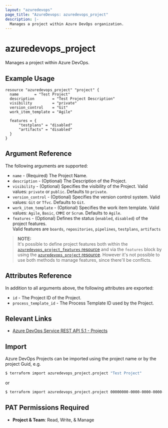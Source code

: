 ```yaml
---
layout: "azuredevops"
page_title: "AzureDevops: azuredevops_project"
description: |-
  Manages a project within Azure DevOps organization.
---
```


# azuredevops_project

Manages a project within Azure DevOps.

## Example Usage

```hcl
resource "azuredevops_project" "project" {
  name       = "Test Project"
  description        = "Test Project Description"
  visibility         = "private"
  version_control    = "Git"
  work_item_template = "Agile"

  features = {
      "testplans" = "disabled"
      "artifacts" = "disabled"
  }
}
```

## Argument Reference

The following arguments are supported:

- `name` - (Required) The Project Name.
- `description` - (Optional) The Description of the Project.
- `visibility` - (Optional) Specifies the visibility of the Project. Valid values: `private` or `public`. Defaults to `private`.
- `version_control` - (Optional) Specifies the version control system. Valid values: `Git` or `Tfvc`. Defaults to `Git`.
- `work_item_template` - (Optional) Specifies the work item template. Valid values: `Agile`, `Basic`, `CMMI` or `Scrum`. Defaults to `Agile`.
- `features` - (Optional) Defines the status (`enabled`, `disabled`) of the project features.  
   Valid features are `boards`, `repositories`, `pipelines`, `testplans`, `artifacts`

> **NOTE:**  
> It's possible to define project features both within the [`azuredevops_project_features` resource](project_features.html) and
> via the `features` block by using the [`azuredevops_project` resource](project.html).
> However it's not possible to use both methods to manage features, since there'll be conflicts.

## Attributes Reference

In addition to all arguments above, the following attributes are exported:

- `id` - The Project ID of the Project.
- `process_template_id` - The Process Template ID used by the Project.

## Relevant Links

- [Azure DevOps Service REST API 5.1 - Projects](https://docs.microsoft.com/en-us/rest/api/azure/devops/core/projects?view=azure-devops-rest-5.1)

## Import

Azure DevOps Projects can be imported using the project name or by the project Guid, e.g.

```sh
$ terraform import azuredevops_project.project "Test Project"
```

or

```sh
$ terraform import azuredevops_project.project 00000000-0000-0000-0000-000000000000
```

## PAT Permissions Required

- **Project & Team**: Read, Write, & Manage
